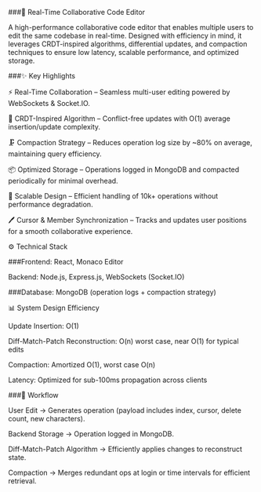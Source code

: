 ###🚀 Real-Time Collaborative Code Editor

A high-performance collaborative code editor that enables multiple users to edit the same codebase in real-time. Designed with efficiency in mind, it leverages CRDT-inspired algorithms, differential updates, and compaction techniques to ensure low latency, scalable performance, and optimized storage.

###✨ Key Highlights

⚡ Real-Time Collaboration – Seamless multi-user editing powered by WebSockets & Socket.IO.

🧮 CRDT-Inspired Algorithm – Conflict-free updates with O(1) average insertion/update complexity.

🗜️ Compaction Strategy – Reduces operation log size by ~80% on average, maintaining query efficiency.

📦 Optimized Storage – Operations logged in MongoDB and compacted periodically for minimal overhead.

🎯 Scalable Design – Efficient handling of 10k+ operations without performance degradation.

🖊️ Cursor & Member Synchronization – Tracks and updates user positions for a smooth collaborative experience.

⚙️ Technical Stack

###Frontend: React, Monaco Editor

Backend: Node.js, Express.js, WebSockets (Socket.IO)

###Database: MongoDB (operation logs + compaction strategy)

📊 System Design Efficiency

Update Insertion: O(1)

Diff-Match-Patch Reconstruction: O(n) worst case, near O(1) for typical edits

Compaction: Amortized O(1), worst case O(n)

Latency: Optimized for sub-100ms propagation across clients

###📌 Workflow

User Edit → Generates operation (payload includes index, cursor, delete count, new characters).

Backend Storage → Operation logged in MongoDB.

Diff-Match-Patch Algorithm → Efficiently applies changes to reconstruct state.

Compaction → Merges redundant ops at login or time intervals for efficient retrieval.

